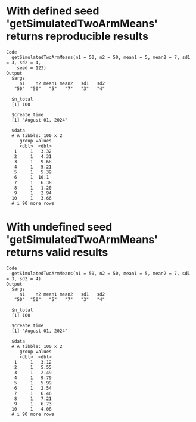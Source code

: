# With defined seed 'getSimulatedTwoArmMeans' returns reproducible results

    Code
      getSimulatedTwoArmMeans(n1 = 50, n2 = 50, mean1 = 5, mean2 = 7, sd1 = 3, sd2 = 4,
        seed = 123)
    Output
      $args
         n1    n2 mean1 mean2   sd1   sd2 
       "50"  "50"   "5"   "7"   "3"   "4" 
      
      $n_total
      [1] 100
      
      $create_time
      [1] "August 01, 2024"
      
      $data
      # A tibble: 100 x 2
         group values
         <dbl>  <dbl>
       1     1   3.32
       2     1   4.31
       3     1   9.68
       4     1   5.21
       5     1   5.39
       6     1  10.1 
       7     1   6.38
       8     1   1.20
       9     1   2.94
      10     1   3.66
      # i 90 more rows
      

# With undefined seed 'getSimulatedTwoArmMeans' returns valid results

    Code
      getSimulatedTwoArmMeans(n1 = 50, n2 = 50, mean1 = 5, mean2 = 7, sd1 = 3, sd2 = 4)
    Output
      $args
         n1    n2 mean1 mean2   sd1   sd2 
       "50"  "50"   "5"   "7"   "3"   "4" 
      
      $n_total
      [1] 100
      
      $create_time
      [1] "August 01, 2024"
      
      $data
      # A tibble: 100 x 2
         group values
         <dbl>  <dbl>
       1     1   3.12
       2     1   5.55
       3     1   2.49
       4     1   9.79
       5     1   5.99
       6     1   2.54
       7     1   6.46
       8     1   7.21
       9     1   6.73
      10     1   4.08
      # i 90 more rows
      

